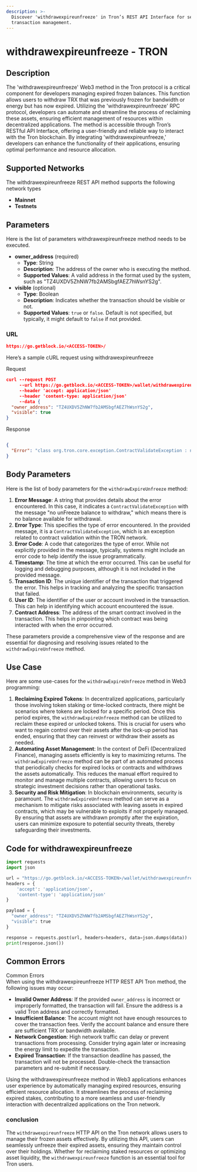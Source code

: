 ```yaml
---
description: >-
  Discover 'withdrawexpireunfreeze' in Tron’s REST API Interface for seamless
  transaction management.
---
```


# withdrawexpireunfreeze - TRON

## Description

The 'withdrawexpireunfreeze' Web3 method in the Tron protocol is a critical component for developers managing expired frozen balances. This function allows users to withdraw TRX that was previously frozen for bandwidth or energy but has now expired. Utilizing the 'withdrawexpireunfreeze' RPC protocol, developers can automate and streamline the process of reclaiming these assets, ensuring efficient management of resources within decentralized applications. The method is accessible through Tron’s RESTful API Interface, offering a user-friendly and reliable way to interact with the Tron blockchain. By integrating 'withdrawexpireunfreeze,' developers can enhance the functionality of their applications, ensuring optimal performance and resource allocation.

## Supported Networks

The withdrawexpireunfreeze REST API method supports the following network types

* **Mainnet**
* **Testnets**

## Parameters

Here is the list of parameters withdrawexpireunfreeze method needs to be executed.

* **owner\_address** (required)
  * **Type**: String
  * **Description**: The address of the owner who is executing the method.
  * **Supported Values**: A valid address in the format used by the system, such as "TZ4UXDV5ZhNW7fb2AMSbgfAEZ7hWsnYS2g".
* **visible** (optional)
  * **Type**: Boolean
  * **Description**: Indicates whether the transaction should be visible or not.
  * **Supported Values**: `true` or `false`. Default is not specified, but typically, it might default to `false` if not provided.

### URL

```json
https://go.getblock.io/<ACCESS-TOKEN>/
```

Here’s a sample cURL request using withdrawexpireunfreeze

Request

```json
curl --request POST 
     --url https://go.getblock.io/<ACCESS-TOKEN>/wallet/withdrawexpireunfreeze \
     --header 'accept: application/json' 
     --header 'content-type: application/json' 
     --data {
  "owner_address": "TZ4UXDV5ZhNW7fb2AMSbgfAEZ7hWsnYS2g",
  "visible": true
}
```

Response

```json

{
  "Error": "class org.tron.core.exception.ContractValidateException : no unFreeze balance to withdraw "
}
```

## Body Parameters

Here is the list of body parameters for the `withdrawExpireUnfreeze` method:

1. **Error Message**: A string that provides details about the error encountered. In this case, it indicates a `ContractValidateException` with the message "no unFreeze balance to withdraw," which means there is no balance available for withdrawal.
2. **Error Type**: This specifies the type of error encountered. In the provided message, it is a `ContractValidateException`, which is an exception related to contract validation within the TRON network.
3. **Error Code**: A code that categorizes the type of error. While not explicitly provided in the message, typically, systems might include an error code to help identify the issue programmatically.
4. **Timestamp**: The time at which the error occurred. This can be useful for logging and debugging purposes, although it is not included in the provided message.
5. **Transaction ID**: The unique identifier of the transaction that triggered the error. This helps in tracking and analyzing the specific transaction that failed.
6. **User ID**: The identifier of the user or account involved in the transaction. This can help in identifying which account encountered the issue.
7. **Contract Address**: The address of the smart contract involved in the transaction. This helps in pinpointing which contract was being interacted with when the error occurred.

These parameters provide a comprehensive view of the response and are essential for diagnosing and resolving issues related to the `withdrawExpireUnfreeze` method.

## Use Case

Here are some use-cases for the `withdrawExpireUnfreeze` method in Web3 programming:

1. **Reclaiming Expired Tokens**: In decentralized applications, particularly those involving token staking or time-locked contracts, there might be scenarios where tokens are locked for a specific period. Once this period expires, the `withdrawExpireUnfreeze` method can be utilized to reclaim these expired or unlocked tokens. This is crucial for users who want to regain control over their assets after the lock-up period has ended, ensuring that they can reinvest or withdraw their assets as needed.
2. **Automating Asset Management**: In the context of DeFi (Decentralized Finance), managing assets efficiently is key to maximizing returns. The `withdrawExpireUnfreeze` method can be part of an automated process that periodically checks for expired locks or contracts and withdraws the assets automatically. This reduces the manual effort required to monitor and manage multiple contracts, allowing users to focus on strategic investment decisions rather than operational tasks.
3. **Security and Risk Mitigation**: In blockchain environments, security is paramount. The `withdrawExpireUnfreeze` method can serve as a mechanism to mitigate risks associated with leaving assets in expired contracts, which may be vulnerable to exploits if not properly managed. By ensuring that assets are withdrawn promptly after the expiration, users can minimize exposure to potential security threats, thereby safeguarding their investments.

## Code for withdrawexpireunfreeze

```python
import requests
import json

url = "https://go.getblock.io/<ACCESS-TOKEN>/wallet/withdrawexpireunfreeze"
headers = {
    'accept': 'application/json',
    'content-type': 'application/json'
}

payload = {
  "owner_address": "TZ4UXDV5ZhNW7fb2AMSbgfAEZ7hWsnYS2g",
  "visible": true
}

response = requests.post(url, headers=headers, data=json.dumps(data))
print(response.json())
```

## Common Errors

Common Errors\
When using the withdrawexpireunfreeze HTTP REST API Tron method, the following issues may occur:

* **Invalid Owner Address**: If the provided `owner_address` is incorrect or improperly formatted, the transaction will fail. Ensure the address is a valid Tron address and correctly formatted.
* **Insufficient Balance**: The account might not have enough resources to cover the transaction fees. Verify the account balance and ensure there are sufficient TRX or bandwidth available.
* **Network Congestion**: High network traffic can delay or prevent transactions from processing. Consider trying again later or increasing the energy limit to expedite the transaction.
* **Expired Transaction**: If the transaction deadline has passed, the transaction will not be processed. Double-check the transaction parameters and re-submit if necessary.

Using the withdrawexpireunfreeze method in Web3 applications enhances user experience by automatically managing expired resources, ensuring efficient resource allocation. It streamlines the process of reclaiming expired stakes, contributing to a more seamless and user-friendly interaction with decentralized applications on the Tron network.

### conclusion

The `withdrawexpireunfreeze` HTTP API on the Tron network allows users to manage their frozen assets effectively. By utilizing this API, users can seamlessly unfreeze their expired assets, ensuring they maintain control over their holdings. Whether for reclaiming staked resources or optimizing asset liquidity, the `withdrawexpireunfreeze` function is an essential tool for Tron users.
